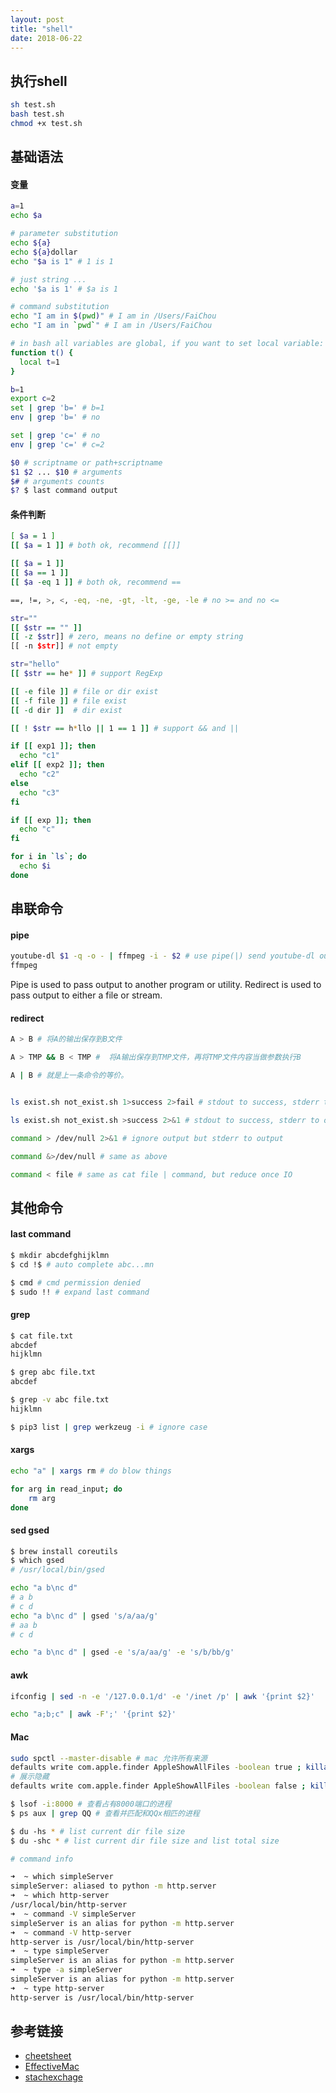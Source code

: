 ```yaml
---
layout: post
title: "shell"
date: 2018-06-22
---
```


## 执行shell

```bash
sh test.sh
bash test.sh
chmod +x test.sh
```

## 基础语法

#### 变量

```bash
a=1
echo $a

# parameter substitution
echo ${a}
echo ${a}dollar
echo "$a is 1" # 1 is 1

# just string ...
echo '$a is 1' # $a is 1

# command substitution
echo "I am in $(pwd)" # I am in /Users/FaiChou
echo "I am in `pwd`" # I am in /Users/FaiChou

# in bash all variables are global, if you want to set local variable:
function t() {
  local t=1
}

b=1
export c=2
set | grep 'b=' # b=1 
env | grep 'b=' # no

set | grep 'c=' # no
env | grep 'c=' # c=2

$0 # scriptname or path+scriptname
$1 $2 ... $10 # arguments
$# # arguments counts
$? $ last command output
```

#### 条件判断

```bash
[ $a = 1 ]
[[ $a = 1 ]] # both ok, recommend [[]]

[[ $a = 1 ]]
[[ $a == 1 ]]
[[ $a -eq 1 ]] # both ok, recommend ==

==, !=, >, <, -eq, -ne, -gt, -lt, -ge, -le # no >= and no <=

str=""
[[ $str == "" ]]
[[ -z $str]] # zero, means no define or empty string
[[ -n $str]] # not empty

str="hello"
[[ $str == he* ]] # support RegExp

[[ -e file ]] # file or dir exist
[[ -f file ]] # file exist
[[ -d dir ]]  # dir exist

[[ ! $str == h*llo || 1 == 1 ]] # support && and ||

if [[ exp1 ]]; then
  echo "c1"
elif [[ exp2 ]]; then
  echo "c2"
else
  echo "c3"
fi

if [[ exp ]]; then
  echo "c"
fi

for i in `ls`; do
  echo $i
done

```

## 串联命令

#### pipe

```bash
youtube-dl $1 -q -o - | ffmpeg -i - $2 # use pipe(|) send youtube-dl output to
ffmpeg
```

Pipe is used to pass output to another program or utility.
Redirect is used to pass output to either a file or stream.

#### redirect

```bash
A > B # 将A的输出保存到B文件

A > TMP && B < TMP #  将A输出保存到TMP文件，再将TMP文件内容当做参数执行B

A | B # 就是上一条命令的等价。


ls exist.sh not_exist.sh 1>success 2>fail # stdout to success, stderr to fail

ls exist.sh not_exist.sh >success 2>&1 # stdout to success, stderr to output

command > /dev/null 2>&1 # ignore output but stderr to output

command &>/dev/null # same as above

command < file # same as cat file | command, but reduce once IO

```

## 其他命令

#### last command

```bash
$ mkdir abcdefghijklmn
$ cd !$ # auto complete abc...mn

$ cmd # cmd permission denied
$ sudo !! # expand last command
```

#### grep

```bash
$ cat file.txt
abcdef
hijklmn

$ grep abc file.txt
abcdef

$ grep -v abc file.txt
hijklmn

$ pip3 list | grep werkzeug -i # ignore case
```

#### xargs

```bash
echo "a" | xargs rm # do blow things

for arg in read_input; do
    rm arg
done

```

#### sed gsed

```bash
$ brew install coreutils
$ which gsed
# /usr/local/bin/gsed

echo "a b\nc d"
# a b
# c d
echo "a b\nc d" | gsed 's/a/aa/g'
# aa b
# c d

echo "a b\nc d" | gsed -e 's/a/aa/g' -e 's/b/bb/g'

```

#### awk

```bash
ifconfig | sed -n -e '/127.0.0.1/d' -e '/inet /p' | awk '{print $2}'

echo "a;b;c" | awk -F';' '{print $2}'

```

#### Mac

```bash
sudo spctl --master-disable # mac 允许所有来源
defaults write com.apple.finder AppleShowAllFiles -boolean true ; killall Finder
# 展示隐藏
defaults write com.apple.finder AppleShowAllFiles -boolean false ; killall Finder # 隐藏隐藏文件

$ lsof -i:8000 # 查看占有8000端口的进程
$ ps aux | grep QQ # 查看并匹配和QQx相匹的进程

$ du -hs * # list current dir file size
$ du -shc * # list current dir file size and list total size

# command info

➜  ~ which simpleServer
simpleServer: aliased to python -m http.server
➜  ~ which http-server
/usr/local/bin/http-server
➜  ~ command -V simpleServer
simpleServer is an alias for python -m http.server
➜  ~ command -V http-server
http-server is /usr/local/bin/http-server
➜  ~ type simpleServer
simpleServer is an alias for python -m http.server
➜  ~ type -a simpleServer
simpleServer is an alias for python -m http.server
➜  ~ type http-server
http-server is /usr/local/bin/http-server
```

## 参考链接

- [cheetsheet](https://devhints.io/bash)
- [EffectiveMac](https://bestswifter.gitbook.io/effectivemac/zhong-ji-wu-qi-zsh/bian-liang)
- [stachexchage](https://unix.stackexchange.com/questions/70963/difference-between-2-2-dev-null-dev-null-and-dev-null-21)

